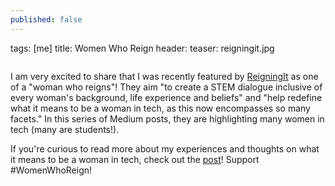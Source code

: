 ```yaml
---
published: false
---
```


tags: [me]
title: Women Who Reign
header:
  teaser: reigningit.jpg

<img src="{{ site.url }}{{ site.baseurl }}/images/reigningit.jpg" alt="">

I am very excited to share that I was recently featured by <a href="https://medium.com/@ReigningIt" target="_blank">ReigningIt</a> as one of a "woman who reigns"!  They aim "to create a STEM dialogue inclusive of every woman's background, life experience and beliefs" and "help redefine what it means to be a woman in tech, as this now encompasses so many facets."  In this series of Medium posts, they are highlighting many women in tech (many are students!).  

If you're curious to read more about my experiences and thoughts on what it means to be a woman in tech, check out the <a href="https://medium.com/@ReigningIt/women-who-reign-alyssa-liu-2fa777566b61#.tn8phhsw4" target="_blank">post</a>!  Support #WomenWhoReign! 